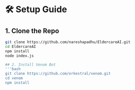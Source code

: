 # 🛠 Setup Guide

## 1. Clone the Repo
```bash
git clone https://github.com/nareshapadhu/EldercareAI.git
cd EldercareAI
npm install
node index.js

## 2. Install Venom Bot
'''bash
git clone https://github.com/orkestral/venom.git
cd venom
npm install
